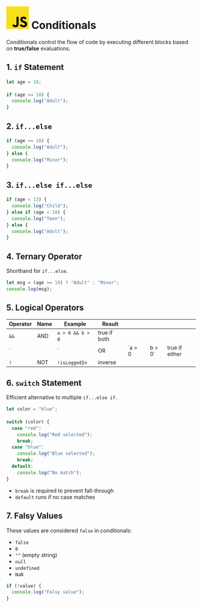# ![ ](../assets/js-logo.svg) Conditionals

Conditionals control the flow of code by executing different blocks based on **true/false** evaluations.

## 1. `if` Statement

```js
let age = 18;

if (age >= 18) {
  console.log("Adult");
}
```

## 2. `if...else`

```js
if (age >= 18) {
  console.log("Adult");
} else {
  console.log("Minor");
}
```

## 3. `if...else if...else`

```js
if (age < 13) {
  console.log("Child");
} else if (age < 18) {
  console.log("Teen");
} else {
  console.log("Adult");
}
```

## 4. Ternary Operator

Shorthand for `if...else`.

```js
let msg = (age >= 18) ? "Adult" : "Minor";
console.log(msg);
```

## 5. Logical Operators

| Operator | Name | Example          | Result       |         |   |         |                |
| -------- | ---- | ---------------- | ------------ | ------- | - | ------- | -------------- |
| `&&`     | AND  | `a > 0 && b > 0` | true if both |         |   |         |                |
| \`       |      | \`               | OR           | \`a > 0 |   | b > 0\` | true if either |
| `!`      | NOT  | `!isLoggedIn`    | inverse      |         |   |         |                |

## 6. `switch` Statement

Efficient alternative to multiple `if...else if`.

```js
let color = "blue";

switch (color) {
  case "red":
    console.log("Red selected");
    break;
  case "blue":
    console.log("Blue selected");
    break;
  default:
    console.log("No match");
}
```

* `break` is required to prevent fall-through
* `default` runs if no case matches

## 7. Falsy Values

These values are considered `false` in conditionals:

* `false`
* `0`
* `""` (empty string)
* `null`
* `undefined`
* `NaN`

```js
if (!value) {
  console.log("Falsy value");
}
```

